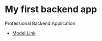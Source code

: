# My first backend app

Professional Backend Application
- [Model Link](https://app.eraser.io/workspace/YtPqZ1VogxGy1jzIDkzj?origin=share)